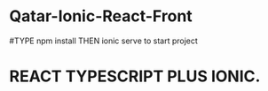 # Qatar-Ionic-React-Front
#TYPE npm install THEN ionic serve to start project
# REACT TYPESCRIPT PLUS IONIC. 
